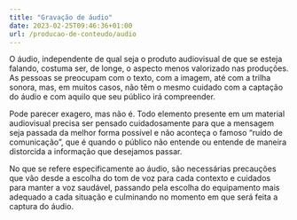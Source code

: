 ```yaml
---
title: "Gravação de áudio"
date: 2023-02-25T09:46:36+01:00
url: /producao-de-conteudo/audio
---
```


O áudio, independente de qual seja o produto audiovisual de que se esteja falando, costuma ser, de longe, o aspecto menos valorizado nas produções. As pessoas se preocupam com o texto, com a imagem, até com a trilha sonora, mas, em muitos casos, não têm o mesmo cuidado com a captação do áudio e com aquilo que seu público irá compreender.

Pode parecer exagero, mas não é. Todo elemento presente em um material audiovisual precisa ser pensado cuidadosamente para que a mensagem seja passada da melhor forma possível e não aconteça o famoso “ruído de comunicação”, que é quando o público não entende ou entende de maneira distorcida a informação que desejamos passar.

No que se refere especificamente ao áudio, são necessárias precauções que vão desde a escolha do tom de voz para cada contexto e cuidados para manter a voz saudável, passando pela escolha do equipamento mais adequado a cada situação e culminando no momento em que será feita a captura do áudio.
